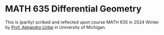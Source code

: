 # MATH 635 Differential Geometry

This is (partly) scribed and reflected upon course MATH 635 in 2024 Winter by [Prof. Alejandro Uribe](https://dept.math.lsa.umich.edu/~uribe/) in University of Michigan.
